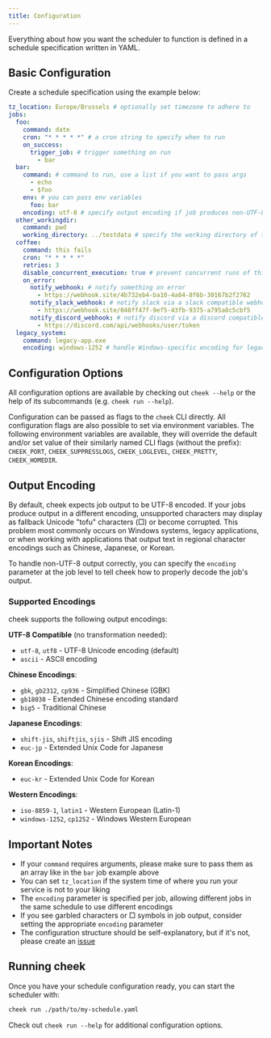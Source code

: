 ```yaml
---
title: Configuration
---
```


Everything about how you want the scheduler to function is defined in a schedule specification written in YAML.

## Basic Configuration

Create a schedule specification using the example below:

```yaml
tz_location: Europe/Brussels # optionally set timezone to adhere to
jobs:
  foo:
    command: date
    cron: "* * * * *" # a cron string to specify when to run
    on_success:
      trigger_job: # trigger something on run
        - bar
  bar:
    command: # command to run, use a list if you want to pass args
      - echo
      - $foo
    env: # you can pass env variables
      foo: bar
    encoding: utf-8 # specify output encoding if job produces non-UTF-8 text
  other_workingdir:
    command: pwd
    working_directory: ../testdata # specify the working directory of the job
  coffee:
    command: this fails
    cron: "* * * * *"
    retries: 3
    disable_concurrent_execution: true # prevent concurrent runs of this job (defaults to false)
    on_error:
      notify_webhook: # notify something on error
        - https://webhook.site/4b732eb4-ba10-4a84-8f6b-30167b2f2762
      notify_slack_webhook: # notify slack via a slack compatible webhook
        - https://webhook.site/048ff47f-9ef5-43fb-9375-a795a8c5cbf5
      notify_discord_webhook: # notify discord via a discord compatible webhook
        - https://discord.com/api/webhooks/user/token
  legacy_system:
    command: legacy-app.exe
    encoding: windows-1252 # handle Windows-specific encoding for legacy applications
```

## Configuration Options

All configuration options are available by checking out `cheek --help` or the help of its subcommands (e.g. `cheek run --help`).

Configuration can be passed as flags to the `cheek` CLI directly. All configuration flags are also possible to set via environment variables. The following environment variables are available, they will override the default and/or set value of their similarly named CLI flags (without the prefix): `CHEEK_PORT`, `CHEEK_SUPPRESSLOGS`, `CHEEK_LOGLEVEL`, `CHEEK_PRETTY`, `CHEEK_HOMEDIR`.

## Output Encoding

By default, cheek expects job output to be UTF-8 encoded. If your jobs produce output in a different encoding, unsupported characters may display as fallback Unicode "tofu" characters (□) or become corrupted. This problem most commonly occurs on Windows systems, legacy applications, or when working with applications that output text in regional character encodings such as Chinese, Japanese, or Korean.

To handle non-UTF-8 output correctly, you can specify the `encoding` parameter at the job level to tell cheek how to properly decode the job's output.

### Supported Encodings

cheek supports the following output encodings:

**UTF-8 Compatible** (no transformation needed):
- `utf-8`, `utf8` - UTF-8 Unicode encoding (default)
- `ascii` - ASCII encoding

**Chinese Encodings**:
- `gbk`, `gb2312`, `cp936` - Simplified Chinese (GBK)
- `gb18030` - Extended Chinese encoding standard
- `big5` - Traditional Chinese

**Japanese Encodings**:
- `shift-jis`, `shiftjis`, `sjis` - Shift JIS encoding
- `euc-jp` - Extended Unix Code for Japanese

**Korean Encodings**:
- `euc-kr` - Extended Unix Code for Korean

**Western Encodings**:
- `iso-8859-1`, `latin1` - Western European (Latin-1)
- `windows-1252`, `cp1252` - Windows Western European

## Important Notes

- If your `command` requires arguments, please make sure to pass them as an array like in the `bar` job example above
- You can set `tz_location` if the system time of where you run your service is not to your liking
- The `encoding` parameter is specified per job, allowing different jobs in the same schedule to use different encodings
- If you see garbled characters or □ symbols in job output, consider setting the appropriate `encoding` parameter
- The configuration structure should be self-explanatory, but if it's not, please create an [issue](https://github.com/bart6114/cheek/issues)

## Running cheek

Once you have your schedule configuration ready, you can start the scheduler with:

```bash
cheek run ./path/to/my-schedule.yaml
```

Check out `cheek run --help` for additional configuration options.